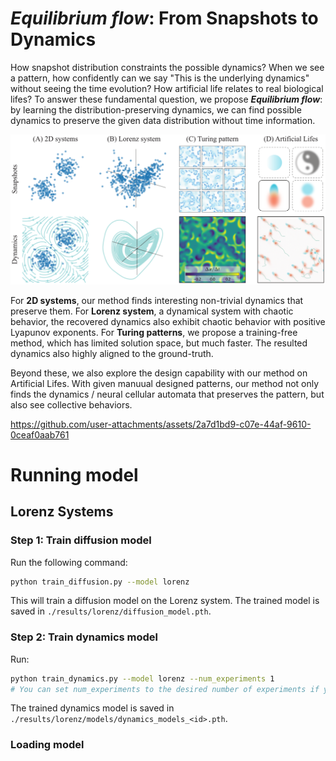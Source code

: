 # *Equilibrium flow*: From Snapshots to Dynamics

How snapshot distribution constraints the possible dynamics? When we see a pattern, how confidently can we say "This is the underlying dynamics" without seeing the time evolution? How artificial life relates to real biological lifes? To answer these fundamental question, we propose ***Equilibrium flow***: by learning the distribution-preserving dynamics, we can find possible dynamics to preserve the given data distribution without time information.

![cover](./media/cover.png)

For **2D systems**, our method finds interesting non-trivial dynamics that preserve them.
For **Lorenz system**, a dynamical system with chaotic behavior, the recovered dynamics also exhibit chaotic behavior with positive Lyapunov exponents. For **Turing patterns**, we propose a training-free method, which has limited solution space, but much faster. The resulted dynamics also highly aligned to the ground-truth.

Beyond these, we also explore the design capability with our method on Artificial Lifes. With given manuual designed patterns, our method not only finds the dynamics / neural cellular automata that preserves the pattern, but also see collective behaviors.


https://github.com/user-attachments/assets/2a7d1bd9-c07e-44af-9610-0ceaf0aab761


# Running model
## Lorenz Systems

### Step 1: Train diffusion model

Run the following command:

```bash
python train_diffusion.py --model lorenz
```

This will train a diffusion model on the Lorenz system. The trained model is saved in `./results/lorenz/diffusion_model.pth`.

### Step 2: Train dynamics model

Run:

```bash
python train_dynamics.py --model lorenz --num_experiments 1
# You can set num_experiments to the desired number of experiments if you want multiple results
```

The trained dynamics model is saved in `./results/lorenz/models/dynamics_models_<id>.pth`.

### Loading model
